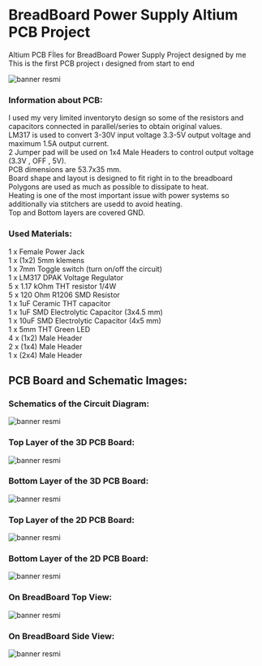 # BreadBoard Power Supply Altium PCB Project
 Altium PCB Fİles for BreadBoard Power Supply Project designed by me <br/>
 This is the first PCB project ı designed from start to end
 
 ![banner resmi](https://github.com/YavuzSelimKiziltas/BreadBoard-Power-Supply-Altium-PCB-Project/blob/main/Images/On%20BreadBoard.png)

 ### Information about PCB:
 I used my very limited inventoryto design so some of the resistors and capacitors connected in parallel/series to obtain original values. <br/> 
 LM317 is used to convert 3-30V input voltage 3.3-5V output voltage and maximum 1.5A output current. <br/>
 2 Jumper pad will be used on 1x4 Male Headers to control output voltage (3.3V , OFF , 5V). <br/>
 PCB dimensions are 53.7x35 mm. <br/>
 Board shape and layout is designed to fit right in to the breadboard <br/>
 Polygons are used as much as possible to dissipate to heat.<br/>
 Heating is one of the most important issue with power systems so additionally via stitchers are usedd to avoid heating. <br/>
 Top and Bottom layers are covered GND. <br/>
 
 ### Used Materials:
 1 x Female Power Jack <br/>
 1 x (1x2) 5mm klemens <br/>
 1 x 7mm Toggle switch (turn on/off the circuit) <br/>
 1 x LM317 DPAK Voltage Regulator <br/> 
 5 x 1.17 kOhm THT resistor 1/4W <br/>
 5 x 120 Ohm R1206 SMD Resistor <br/>
 1 x 1uF Ceramic THT capacitor  <br/>
 1 x 1uF SMD Electrolytic Capacitor (3x4.5 mm) <br/>
 1 x 10uF SMD Electrolytic Capacitor (4x5 mm) <br/>
 1 x 5mm THT Green LED <br/>
 4 x (1x2) Male Header <br/>
 2 x (1x4) Male Header <br/>
 1 x (2x4) Male Header <br/>
 
 ## PCB Board and Schematic Images:
 ### Schematics of the Circuit Diagram:
 ![banner resmi](https://github.com/YavuzSelimKiziltas/BreadBoard-Power-Supply-Altium-PCB-Project/blob/main/Images/Schematic.png)
 ### Top Layer of the 3D PCB Board:
 ![banner resmi](https://github.com/YavuzSelimKiziltas/BreadBoard-Power-Supply-Altium-PCB-Project/blob/main/Images/3D%20Top%20View.png)
 ### Bottom Layer of the 3D PCB Board:
 ![banner resmi](https://github.com/YavuzSelimKiziltas/BreadBoard-Power-Supply-Altium-PCB-Project/blob/main/Images/3D%20Bottom%20View.png)
 ### Top Layer of the 2D PCB Board:
 ![banner resmi](https://github.com/YavuzSelimKiziltas/BreadBoard-Power-Supply-Altium-PCB-Project/blob/main/Images/2D%20Top%20View.png)
 ### Bottom Layer of the 2D PCB Board:
 ![banner resmi](https://github.com/YavuzSelimKiziltas/BreadBoard-Power-Supply-Altium-PCB-Project/blob/main/Images/2D%20Bottom%20View.png)
 ### On BreadBoard Top View:
 ![banner resmi](https://github.com/YavuzSelimKiziltas/BreadBoard-Power-Supply-Altium-PCB-Project/blob/main/Images/On%20BreadBoard.png)
 ### On BreadBoard Side View:
 ![banner resmi](https://github.com/YavuzSelimKiziltas/BreadBoard-Power-Supply-Altium-PCB-Project/blob/main/Images/Side%20View%20breadBoard.png)
